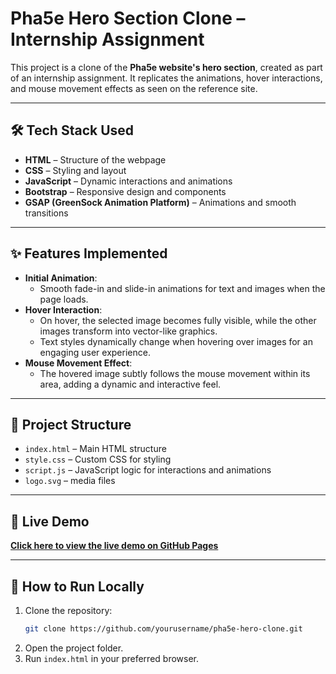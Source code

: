 # Pha5e Hero Section Clone – Internship Assignment

This project is a clone of the **Pha5e website's hero section**, created as part of an internship assignment. It replicates the animations, hover interactions, and mouse movement effects as seen on the reference site.

---

## 🛠️ **Tech Stack Used**

- **HTML** – Structure of the webpage
- **CSS** – Styling and layout
- **JavaScript** – Dynamic interactions and animations
- **Bootstrap** – Responsive design and components
- **GSAP (GreenSock Animation Platform)** – Animations and smooth transitions

---

## ✨ **Features Implemented**

- **Initial Animation**:
  - Smooth fade-in and slide-in animations for text and images when the page loads.
- **Hover Interaction**:
  - On hover, the selected image becomes fully visible, while the other images transform into vector-like graphics.
  - Text styles dynamically change when hovering over images for an engaging user experience.
- **Mouse Movement Effect**:
  - The hovered image subtly follows the mouse movement within its area, adding a dynamic and interactive feel.

---

## 💂️ **Project Structure**

- `index.html` – Main HTML structure
- `style.css` – Custom CSS for styling
- `script.js` – JavaScript logic for interactions and animations
- `logo.svg` – media files

---

## 🚀 **Live Demo**

**[Click here to view the live demo on GitHub Pages]()**


---

## 💑 **How to Run Locally**

1. Clone the repository:
   ```bash
   git clone https://github.com/yourusername/pha5e-hero-clone.git
   ```
2. Open the project folder.
3. Run `index.html` in your preferred browser.
